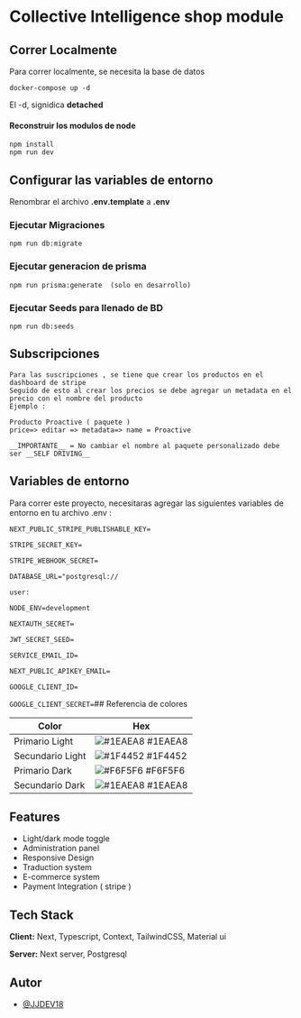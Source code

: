 
# Collective Intelligence shop module




## Correr Localmente



Para correr localmente, se necesita la base de datos
```
docker-compose up -d
```
El -d, signidica __detached__

#### Reconstruir los modulos de node 
```
npm install 
npm run dev
```

## Configurar las variables de entorno 
Renombrar el archivo __.env.template__ a __.env__ 



### Ejecutar Migraciones 
```
npm run db:migrate
```
### Ejecutar generacion de prisma 
```
npm run prisma:generate  (solo en desarrollo)
```

### Ejecutar Seeds para llenado de BD 
```
npm run db:seeds
```

## Subscripciones 
```
Para las suscripciones , se tiene que crear los productos en el dashboard de stripe
Seguido de esto al crear los precios se debe agregar un metadata en el precio con el nombre del producto 
Ejemplo : 

Producto Proactive ( paquete )
price=> editar => metadata=> name = Proactive

__IMPORTANTE__ = No cambiar el nombre al paquete personalizado debe ser __SELF DRIVING__
```

## Variables de entorno

Para correr este proyecto, necesitaras agregar las siguientes variables de entorno en tu archivo .env : 


`NEXT_PUBLIC_STRIPE_PUBLISHABLE_KEY=`

`STRIPE_SECRET_KEY=`

`STRIPE_WEBHOOK_SECRET=`

`DATABASE_URL="postgresql://`

`user:`

`NODE_ENV=development`

`NEXTAUTH_SECRET=`

`JWT_SECRET_SEED=`

`SERVICE_EMAIL_ID=`

`NEXT_PUBLIC_APIKEY_EMAIL=`

`GOOGLE_CLIENT_ID=`

`GOOGLE_CLIENT_SECRET=`## Referencia de colores

| Color             | Hex                                                                |
| ----------------- | ------------------------------------------------------------------ |
| Primario Light | ![#1EAEA8](https://via.placeholder.com/10/1EAEA8?text=+) #1EAEA8 |
| Secundario Light | ![#1F4452](https://via.placeholder.com/10/1F4452?text=+) #1F4452 |
| Primario Dark | ![#F6F5F6](https://via.placeholder.com/10/F6F5F6?text=+) #F6F5F6 |
| Secundario Dark | ![#1EAEA8](https://via.placeholder.com/10/1EAEA8?text=+) #1EAEA8 |


## Features

- Light/dark mode toggle
- Administration panel
- Responsive Design
- Traduction system
- E-commerce system
- Payment Integration ( stripe )


## Tech Stack

**Client:** Next, Typescript, Context, TailwindCSS, Material ui

**Server:** Next server, Postgresql


## Autor

- [@JJDEV18](https://github.com/JJ-Dev18)

